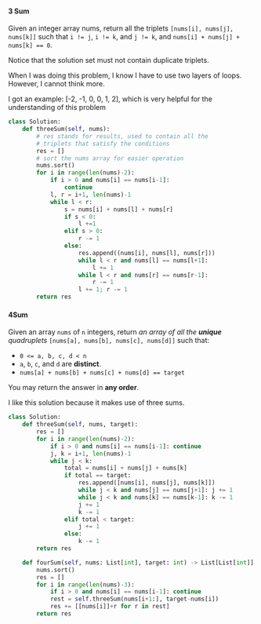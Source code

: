 #### 3 Sum

Given an integer array nums, return all the triplets `[nums[i], nums[j], nums[k]]` such that `i != j`, `i != k`, and `j != k`, and `nums[i] + nums[j] + nums[k] == 0`.

Notice that the solution set must not contain duplicate triplets.

When I was doing this problem, I know I have to use two layers of loops. However, I cannot think more.

I got an example: [-2, -1, 0, 0, 1, 2], which is very helpful for the understanding of this problem

```python
class Solution:
    def threeSum(self, nums):
        # res stands for results, used to contain all the 
        # triplets that satisfy the conditions
        res = []
        # sort the nums array for easier operation
        nums.sort()
        for i in range(len(nums)-2):
            if i > 0 and nums[i] == nums[i-1]:
                continue
            l, r = i+1, len(nums)-1
            while l < r:
                s = nums[i] + nums[l] + nums[r]
                if s < 0:
                    l +=1 
                elif s > 0:
                    r -= 1
                else:
                    res.append((nums[i], nums[l], nums[r]))
                    while l < r and nums[l] == nums[l+1]:
                        l += 1
                    while l < r and nums[r] == nums[r-1]:
                        r -= 1
                    l += 1; r -= 1
        return res
```

#### 4Sum

Given an array `nums` of `n` integers, return *an array of all the **unique** quadruplets* `[nums[a], nums[b], nums[c], nums[d]]` such that:

- `0 <= a, b, c, d < n`
- `a`, `b`, `c`, and `d` are **distinct**.
- `nums[a] + nums[b] + nums[c] + nums[d] == target`

You may return the answer in **any order**.

I like this solution because it makes use of three sums.

```python
class Solution:
    def threeSum(self, nums, target):
        res = []
        for i in range(len(nums)-2):
            if i > 0 and nums[i] == nums[i-1]: continue
            j, k = i+1, len(nums)-1
            while j < k:
                total = nums[i] + nums[j] + nums[k]
                if total == target:
                    res.append([nums[i], nums[j], nums[k]])
                    while j < k and nums[j] == nums[j+1]: j += 1
                    while j < k and nums[k] == nums[k-1]: k -= 1
                    j += 1
                    k -= 1
                elif total < target:
                    j += 1
                else:
                    k -= 1
        return res

    def fourSum(self, nums: List[int], target: int) -> List[List[int]]:
        nums.sort()
        res = []
        for i in range(len(nums)-3):
            if i > 0 and nums[i] == nums[i-1]: continue
            rest = self.threeSum(nums[i+1:], target-nums[i])
            res += [[nums[i]]+r for r in rest]
        return res
```

